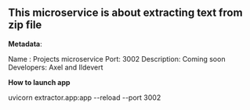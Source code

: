 
## This microservice is about extracting text from zip file
  
**Metadata**:

Name : Projects microservice
Port: 3002
Description: Coming soon
Developers: Axel and Ildevert

**How to launch app**

uvicorn extractor.app:app --reload --port 3002